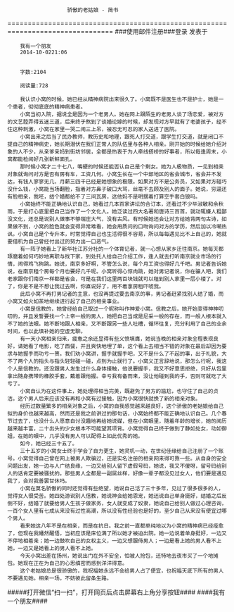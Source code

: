                        骄傲的老姑娘 - 简书
================================================================================
###使用邮件注册###登录        发表于


        
        我有一个朋友
        2014-10-0221:06


        字数:2104

        阅读量:728

        我认识小窝的时候，她已经从精神病院出来很久了。小窝既不是医生也不是护士，她是一个患者，彻彻底底的精神病患者。
        小窝当初入院，据说全是因为一个老男人。她在网上跟陌生的老男人谈了场恋爱，被对方的文艺腔弄得五迷三道，后来终于熬到了谈婚论嫁的时候，却发现对方早就有了老婆孩子，经不住这种刺激，小窝在家里一哭二闹三上吊，被忍无可忍的家人送进了医院。
        小窝出来之后当了民办教师，教历史和地理，跟死人打交道，跟学生打交道，就是闭口不提自己的精神病史，她长期潜伏在我们正常人的队伍里与各种人相亲。刚开始的时候给她介绍对象的人不少，从亲爹亲妈到街坊邻居，全都是热衷于为人牵线搭桥的好事者，所以每逢周末，小窝都能检阅好几张新鲜面孔。
        那时候小窝才二十七八，嘴硬的时候还能否认自己是个剩女。她为人极物质，一见到相亲对象就询问对方是否有房有车，工资几何。小窝生长在一个中部地区的省会城市，省会并不发达，有钱人寥寥无几，月薪三四千已经是她想象的极限。如果对方不是公务员，又如果对方碰巧没什么钱，小窝能当场翻脸，指着对方鼻子破口大骂，丝毫不去顾及别人的面子。她说，穷逼还有脸相亲，我呸，结个婚都给不了三间瓦房，这他妈不是明摆着打算空手套白狼吗。
        小窝始终不能正确地认识自己，她看过几本百家讲坛的合订本，还看过不少毕淑敏和余秋雨，于是打心底里把自己当作了一个文化人。她泛读过四大名著和唐诗三百首，就动辄嫌人粗鄙没文化，还总是说别人做事不够端庄大气，没有古风。有时候她还会让对方给她背两句古诗，如果做不到，小窝的脸色就会变得异常难看，她会用质问的口吻询问对方的学历，然后加以冷嘲热讽。小窝自己是个专升本，时常觉得自己也生活得很不容易，所以每每遇见比不上自己的，她就要借机为自己曾经付出过的努力出一口恶气。
        有一阵子她看上了新华社江苏分社的一个体育记者，就一心想从家乡迁往南京。她每天都琢磨着如何巧妙地离职与找下家，到处托人给自己介绍工作，逢人就去打听南京就业市场的行情，闹得鸡飞狗跳。她说，南京多好啊，不管怎么说，每个月工资也得好几千吧。男记者告诉她说，在南京租个房每个月也要好几千呢。小窝听得心惊肉跳，她对男记者说，你在骗人吧，我们老家跟你们南京一样都是省会，可是在我们这里两百块钱就可以租到别人家里一层小楼了。对了，你是不是不想让我过去啊，你直说好了，用不着拿房租吓唬我。
        此后小窝不再打男记者的主意，也没再提过要去南京的事，男记者赶紧找别人结了婚，而小窝又如火如荼地继续进行起了自己的相亲事业。
        小窝是信教的，她曾经给自己取过一个昵称叫作神爱小窝。信教之后，她开始变得神神叨叨的，并且发誓要找一个上帝一般的男人，她把自己当成是尼采一般的存在，而一般人根本就入不了她的法眼。她不断地跟人相亲，又不断跟另一些人吐槽，循环往复，充分利用了自己的业余时间，也以此填补她的空虚无聊。
        有一天小窝相亲归来，疲惫之余还显得有些义愤填膺，她说当晚的相亲对象全程表现良好，请她看了电影，吃了西餐，并且爽快地埋了单，这个看上去相当不错的对象在最后却因为要求与她握手而功亏一篑。我们劝小窝讲，握手就握手吧，又不是什么了不起的事，出于礼貌，大不了两个人的指头与指头轻轻碰一碰，点到为止就行了。小窝义正言辞地说，那怎么行呢，我这个人是信教的，还没跟男人发生过什么身体接触，他说要握手，我又不好意思拒绝，只好从包里拿出随身携带的橡胶手套，戴着跟他握。幸亏我有备而来，没让他碰到我的手，否则可就吃了大亏了。
        小窝自认为在这件事上，她处理得相当完美，既避免了男方的尴尬，也守住了自己的贞洁。这个男人后来应该没有再和小窝有过接触，因为小窝很快就换了新的相亲对象。
        经历过数量繁多的相亲对象之后，小窝的自我感觉越来越良好，这个骄傲的老姑娘给自己拟的身价也越来越高，然而还是我之前讲过的那句话，小窝始终都不能正确地认识自己。几个春节过去了，也没什么人愿意自讨没趣地再给她说媒，但在小窝眼里，随着年龄的增长，她的阅历越来越丰富，二十出头的少女根本不可能望其项背。小窝觉得自己终于做到了静如处女，动如御姐，在她的眼中，几乎没有男人可以配得上如此优秀的她。
        如今，她已经三十五了。
        三十五岁的小窝女士终于学会了自力更生，她灵机一动，在世纪佳缘给自己注册了一个账号。小窝觉得自己曾在网上被男人欺骗过，还是实名注册的相亲网来得可靠一些。从自身的安全问题出发，她一边与人广结良缘，一边又给别人留下虚假号码，她说，我又不傻呀，留号码给别人的话肯定要被骚扰的。那些男人全都是一副屌丝样，好像一辈子都没见过女人，他们要是遇见我了，会对我善罢甘休吗。
        小窝在莫名骄傲的同时还觉得有些绝望，她说自己活了三十多年，见过了很多很多的人，觉得女人很受苦。她四处游说别人信教，她说神会给她恩宠，她还说自己单身挺好，结婚之后反倒不好，结婚了就要给男人生孩子做家务，女人就变成了奴隶，她说自己给别人做过心理咨询，一百个女人里有七成从来没有过性高潮，所以没有性经验也是好的，至少自己从来没有便宜过哪个男人。
        看来她这八年不是在相亲，而是在抗日。我之前一直都单纯地以为小窝的精神病已经痊愈了，但现在我幡然醒悟，当初应该是床位满了所以她才被迫出院。她一边说着单身挺好，一边又不停地相着亲；她一边鼓吹自己的女权主义，一边又想服侍男人；一边是看上她的男人看不上她，一边又是她看上的男人看不上她。
        今天小窝出差在扬州，她说出门在外不安全，怕被人抢包，还特地去夜市买了一个地摊包。她现在正在为自己的心思缜密而感到洋洋得意。
        这个老姑娘总是很骄傲的，我祝福她永远不会给男人占了便宜，也祝福天底下所有的男人不要遇见她。相亲一场，不妨彼此留条生路。
#####打开微信“扫一扫”，打开网页后点击屏幕右上角分享按钮####
        ####我有一个朋友####
      